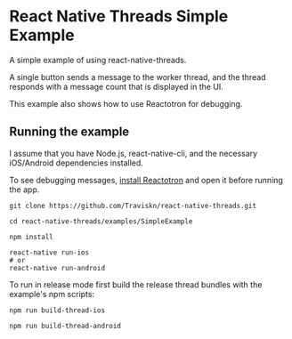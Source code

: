 # React Native Threads Simple Example

A simple example of using react-native-threads.

A single button sends a message to the worker thread, and the thread responds
with a message count that is displayed in the UI.

This example also shows how to use Reactotron for debugging.

## Running the example
I assume that you have Node.js, react-native-cli, and the necessary iOS/Android
dependencies installed.

To see debugging messages, [install Reactotron](https://github.com/infinitered/reactotron/blob/master/docs/installing.md)
and open it before running the app.

```shell
git clone https://github.com/Traviskn/react-native-threads.git

cd react-native-threads/examples/SimpleExample

npm install

react-native run-ios
# or
react-native run-android
```

To run in release mode first build the release thread bundles with the example's
npm scripts:

```shell
npm run build-thread-ios

npm run build-thread-android
```
